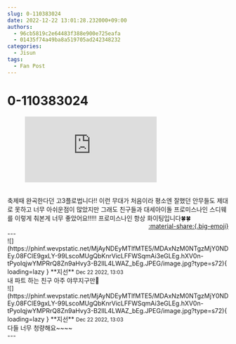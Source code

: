```yaml
---
slug: 0-110383024
date: 2022-12-22 13:01:28.232000+09:00
authors:
  - 96cb5819c2e64483f388e900e725eafa
  - 01435f74a49ba8a519705ad242348232
categories:
  - Jisun
tags:
  - Fan Post
---
```


# 0-110383024

<div class="post-container" markdown="1">
<div class="content-container md-sidebar__scrollwrap" markdown="1">


<figure class="snippet" markdown="1">
<iframe src="https://www.youtube.com/embed/xYy49ad4-GY" frameborder="0" allow="fullscreen"></iframe>
</figure>
<br>축제때 완곡한다던 고3플로법니다!! 이런 무대가  처음이라 평소엔 잘했던 안무들도 제대로 못하고 너무 아쉬운점이 많았지만 그래도 친구들과 대세아이돌 프로미스나인  스디웨를 이렇게 춰본게 너무 좋았어요!!!!! 프로미스나인 항상 화이팅입니다🍀🍀

</div>
</div>

<div style="text-align: right;" markdown="1">
<a href="https://weverse.io/fromis9/fanpost/0-110383024" style="text-align: right;">:material-share:{.big-emoji}</a>
</div>
---

<div class="comments-container md-sidebar__scrollwrap" markdown="1">
<div class="comment" markdown="1">
<div class='id-container' markdown="1">
![](https://phinf.wevpstatic.net/MjAyNDEyMTlfMTE5/MDAxNzM0NTgzMjY0NDEy.08FClE9gxLY-99LscoMUgQbKnrVicLFFWSqmAi3eGLEg.hXV0n-tPyoIqjwYMPRrQ8Zn9aHvy3-B2llL4LWAZ_bEg.JPEG/image.jpg?type=s72){ loading=lazy }
**<span class="artist">지선</span>** <small>Dec 22 2022, 13:03</small><br>
</div>
<div class='comment-body' markdown="1">
내 파트 하는 친구 아주 야무지구만🥴
</div>
</div>
<div class="comment" markdown="1">
<div class='id-container' markdown="1">
![](https://phinf.wevpstatic.net/MjAyNDEyMTlfMTE5/MDAxNzM0NTgzMjY0NDEy.08FClE9gxLY-99LscoMUgQbKnrVicLFFWSqmAi3eGLEg.hXV0n-tPyoIqjwYMPRrQ8Zn9aHvy3-B2llL4LWAZ_bEg.JPEG/image.jpg?type=s72){ loading=lazy }
**<span class="artist">지선</span>** <small>Dec 22 2022, 13:03</small><br>
</div>
<div class='comment-body' markdown="1">
다들 너무 청량해요~~~~
</div>
</div>
</div>
---

